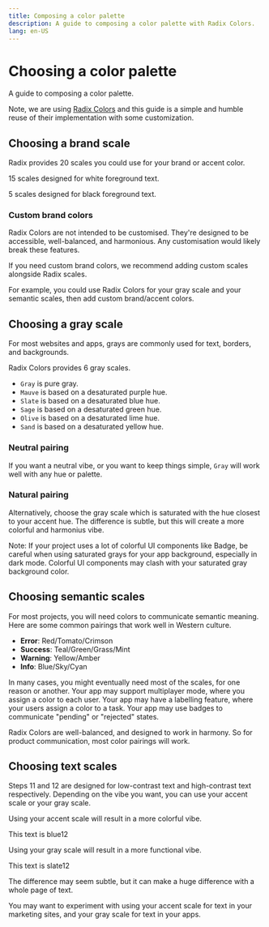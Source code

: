 ```yaml
---
title: Composing a color palette
description: A guide to composing a color palette with Radix Colors.
lang: en-US
---
```


# Choosing a color palette

A guide to composing a color palette.

Note, we are using  [Radix Colors](https://www.radix-ui.com/docs/colors/palette-composition/composing-a-palette) and this guide is a simple and humble reuse of their implementation with some customization.

## Choosing a brand scale

Radix provides 20 scales you could use for your brand or accent color.

15 scales designed for white foreground text.

<ColorsWhiteTextScales />

5 scales designed for black foreground text.

<ColorsBlackTextScales />

### Custom brand colors

Radix Colors are not intended to be customised. They're designed to be accessible, well-balanced, and harmonious. Any customisation would likely break these features.

If you need custom brand colors, we recommend adding custom scales alongside Radix scales.

For example, you could use Radix Colors for your gray scale and your semantic scales, then add custom brand/accent colors.

## Choosing a gray scale

For most websites and apps, grays are commonly used for text, borders, and backgrounds.

Radix Colors provides 6 gray scales.

<ColorGrays />

- `Gray` is pure gray.
- `Mauve` is based on a desaturated purple hue.
- `Slate` is based on a desaturated blue hue.
- `Sage` is based on a desaturated green hue.
- `Olive` is based on a desaturated lime hue.
- `Sand` is based on a desaturated yellow hue.

### Neutral pairing

If you want a neutral vibe, or you want to keep things simple, `Gray` will work well with any hue or palette.

### Natural pairing

Alternatively, choose the gray scale which is saturated with the hue closest to your accent hue. The difference is subtle, but this will create a more colorful and harmonius vibe.

<ColorsGraysNaturalPairs />

<DocsNote>
  Note: If your project uses a lot of colorful UI components like Badge, be
  careful when using saturated grays for your app background, especially in dark mode. Colorful UI components may clash with your saturated gray background
  color.
</DocsNote>

## Choosing semantic scales

For most projects, you will need colors to communicate semantic meaning. Here are some common pairings that work well in Western culture.

- **Error**: Red/Tomato/Crimson
- **Success**: Teal/Green/Grass/Mint
- **Warning**: Yellow/Amber
- **Info**: Blue/Sky/Cyan

In many cases, you might eventually need most of the scales, for one reason or another. Your app may support multiplayer mode, where you assign a color to each user. Your app may have a labelling feature, where your users assign a color to a task. Your app may use badges to communicate "pending" or "rejected" states.

Radix Colors are well-balanced, and designed to work in harmony. So for product communication, most color pairings will work.

## Choosing text scales

Steps 11 and 12 are designed for low-contrast text and high-contrast text respectively. Depending on the vibe you want, you can use your accent scale or your gray scale.

Using your accent scale will result in a more colorful vibe.

<div css="my-5 flex items-center justify-center bg-black">
  <div class="text-lg text-$blue12">
    This text is blue12
  </div>
</div>

Using your gray scale will result in a more functional vibe.

<div css="my-5 flex items-center justify-center">
  <div class="text-lg text-$slate12">
    This text is slate12
  </div>
</div>

The difference may seem subtle, but it can make a huge difference with a whole page of text.

You may want to experiment with using your accent scale for text in your marketing sites, and your gray scale for text in your apps.
